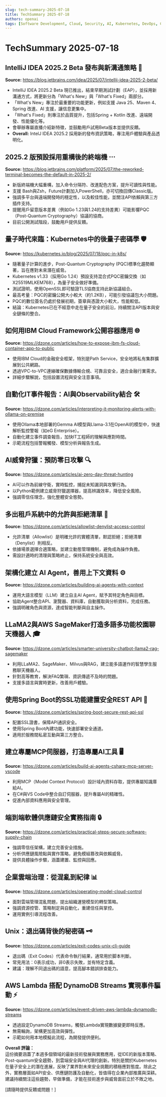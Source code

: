 ```yaml
---
slug: tech-summary-2025-07-18
title: TechSummary 2025-07-18
authors: openai
tags: [Software Development, Cloud, Security, AI, Kubernetes, DevOps, Cryptography, Automation]
---
```


# TechSummary 2025-07-18

## IntelliJ IDEA 2025.2 Beta 發布與新溝通策略 🚀

**Source:** https://blog.jetbrains.com/idea/2025/07/intellij-idea-2025-2-beta/

- IntelliJ IDEA 2025.2 Beta 現已推出，結束早期測試計劃（EAP），並採用新溝通方式，將更新分為「What's New」與「What's Fixed」兩部分。
- 「What's New」專注於最重要的功能更新，例如支援 Java 25、Maven 4、Spring 改進、AI 支援，讓信息更集中。
- 「What's Fixed」則專注於品質提升，包括Spring + Kotlin 改進、遠端開發、性能優化等。
- 會舉辦專屬直播介紹新特徵，並鼓勵用戶試用Beta版本並提供反饋。
- **Overall:** IntelJ IDEA 2025.2 採用新的發布資訊策略，專注用戶體驗與產品透明化。

<!-- truncate -->

## 2025.2 版預設採用重構後的終端機 ⋯️

**Source:** https://blog.jetbrains.com/platform/2025/07/the-reworked-terminal-becomes-the-default-in-2025-2/

- 新版終端機大幅重構，加入命令分隔符、改進配色方案，提升可讀性與性能。
- 支援 Bash與Zsh，Future計劃加入PowerShell，亦可切換回傳Classic版。
- 強調多平台與遠端開發時的穩定性，以及較佳性能，並關注API依賴與第三方插件支持。
- 提醒用戶留意版本差異（例如Go 1.23與1.24的支持差異）可能影響PQC（Post-Quantum Cryptography）協議的協商。
- 目前公開測試階段，鼓勵用戶提供反饋。

<!-- truncate -->

## 量子時代來臨：Kubernetes中的後量子密碼學 🛡️

**Source:** https://kubernetes.io/blog/2025/07/18/pqc-in-k8s/

- 隨著量子計算的進步，Post-Quantum Cryptography (PQC)標準化趨勢顯著，旨在應對未來潛在威脅。
- Kubernetes v1.33（採用Go 1.24）預設支持混合式PQC密鑰交換（如X25519MLKEM768），為量子安全做好準備。
- 測試證明，使用OpenSSL即可驗證TLS協商支持此新協議組合。
- 最高考量：PQC的密鑰公開大小較大（約1.2KB），可能引發協議包大小問題。
- PQC的數位簽名仍處於發展初期，簽章與憑證大小較大，性能較低。
- 結論：Kubernetes已在不經意中走在量子安全的前沿，持續關注API版本與安全鏈條的整合。

<!-- truncate -->

## 如何用IBM Cloud Framework公開容器應用 🌐

**Source:** https://dzone.com/articles/how-to-expose-ibm-fs-cloud-container-app-to-public

- 使用IBM Cloud的金融安全框架，特別是Path Service，安全地將私有集群擴展到公共網路。
- 透過VPC-to-VPC連線確保數據傳輸合規、可靠且安全，適合金融行業需求。
- 詳細步驟解說，包括設置流程與安全注意事項。

<!-- truncate -->

## 自動化IT事件報告：AI與Observability結合 🛠️

**Source:** https://dzone.com/articles/interpreting-it-monitoring-alerts-with-ollama-on-premise

- 使用Ollama本地部署的Gemma AI模型與Llama-3.1在OpenAI的模型中，快速解析監控警報（如eG Enterprise）。
- 自動化建立事件調查報告，加快IT工程師的理解與應對時間。
- 示範流程包括警報觸發、模型分析與報告生成。

<!-- truncate -->

## AI威脅狩獵：預防零日攻擊 🔍

**Source:** https://dzone.com/articles/ai-zero-day-threat-hunting

- AI可以作為前線守衛，實時監控，捕捉未知漏洞與攻擊行為。
- 以Python範例建立威脅狩獵選擇器，提高辨識效率，降低安全風險。
- 強調零信任理念，強化整體安全態勢。

<!-- truncate -->

## 多出租戶系統中的允許與拒絕清單 📝

**Source:** https://dzone.com/articles/allowlist-denylist-access-control

- 允許清單（Allowlist）是明確允許的實體清單，默認拒絕；拒絕清單（Denylist）則相反。
- 依據場景選擇合適策略，並建立動態管理機制，避免成為操作負擔。
- 需設計適時的清理與策略終止，保持系統安全與高效。

<!-- truncate -->

## 架構化建立 AI Agent，善用上下文資料 ⚙️

**Source:** https://dzone.com/articles/building-ai-agents-with-context

- 運用大語言模型（LLM）建立自主AI Agent，賦予其特定角色與目標。
- 協助Agent整合API、瀏覽器、資料庫，自動獲取與分析資料，完成任務。
- 強調明確角色與資源，達成智能判斷與自主操作。

<!-- truncate -->

## LLaMA2與AWS SageMaker打造多語多功能校園聊天機器人 🎓

**Source:** https://dzone.com/articles/smarter-university-chatbot-llama2-rag-sagemaker

- 利用LLaMA2、SageMaker、Milvus與RAG，建立能多語運作的智慧學生服務聊天機器人。
- 針對高等教育，解決FAQ繁瑣、資訊傳遞不及時的問題。
- 支援多語言與實時更新，改善用戶體驗。

<!-- truncate -->

## 使用Spring Boot的SSL功能建置安全REST API 🔐

**Source:** https://dzone.com/articles/spring-boot-secure-rest-api-ssl

- 配置SSL證書，保障API通訊安全。
- 使用Spring Boot內建功能，快速部署安全通道。
- 適用於服務間私密互動與第三方整合。

<!-- truncate -->

## 建立專屬MCP伺服器，打造專屬AI工具 🖥️

**Source:** https://dzone.com/articles/build-ai-agents-csharp-mcp-server-vscode

- 利用MCP（Model Context Protocol）設計域內資料存取，提供專屬知識庫給AI。
- 在C#與VS Code中整合自訂伺服器，提升專屬AI的精確性。
- 促進內部資料應用與安全管理。

<!-- truncate -->

## 端到端軟體供應鏈安全實務指南 🔒

**Source:** https://dzone.com/articles/practical-steps-secure-software-supply-chain

- 強調零信任架構，建立完善安全措施。
- 分析供應鏈風險點與實作策略，避免模組篡改與依賴威脅。
- 提供具體操作步驟，涵蓋建置、監控與回應。

<!-- truncate -->

## 企業雲端治理：從混亂到紀律 📊

**Source:** https://dzone.com/articles/operating-model-cloud-control

- 面對雲端管理混亂問題，提出組織運營模型的轉型策略。
- 強調資源控管、策略制定與自動化，重建信任與掌控。
- 運用實例引導流程改善。

<!-- truncate -->

## Unix：退出碼背後的秘密碼 🗝️

**Source:** https://dzone.com/articles/exit-codes-unix-cli-guide

- 退出碼（Exit Codes）代表命令執行結果，通常用於脚本判斷。
- 常見用法：0表示成功，非0表示失敗，並有特定含義。
- 建議：理解不同退出碼的語意，提高腳本錯誤排查能力。

<!-- truncate -->

## AWS Lambda 搭配 DynamoDB Streams 實現事件驅動 ⚡

**Source:** https://dzone.com/articles/event-driven-aws-lambda-dynamodb-streams

- 透過設定DynamoDB Streams，觸發Lambda實現數據變更即時反應。
- 無需輪詢，架構更加高效與彈性。
- 示範如何用本地模擬此流程，為開發提供便利。

<!-- truncate -->

**Overall 評論：**  
這份摘要涵蓋了本週多個領域的最新技術發展與實務應用，從IDE的新版本策略、Post-quantum安全趨勢，到雲端安全與AI代理的創新。特別是關於Kubernetes在量子安全上的潛在進展，反映了業界對未來安全挑戰的積極應對態度。除此之外，實務層面如API安全、供應鏈防護及自動化，皆值得在企業內部推廣與深耕。建議持續關注這些趨勢，早做準備，才能在技術進步與威脅面前立於不敗之地。

[請隨時提供反饋或問題！]